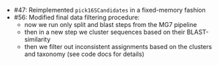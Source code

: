 * #47: Reimplemented `pick16SCandidates` in a fixed-memory fashion
* #56: Modified final data filtering procedure:
  - now we run only split and blast steps from the MG7 pipeline
  - then in a new step we cluster sequences based on their BLAST-similarity
  - then we filter out inconsistent assignments based on the clusters and taxonomy (see code docs for details)
